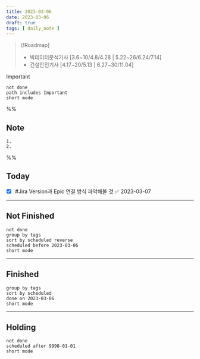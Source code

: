 ```yaml
---
title: 2023-03-06
date: 2023-03-06
draft: true
tags: [ daily_note ]
---
```


> [!Roadmap] 
> - 빅데이터분석기사 [3.6~10/4.8/4.28 | 5.22~26/6.24/7.14]
> - 건설안전기사 [4.17~20/5.13 | 6.27~30/11.04]

> [!important] 
> ```tasks
> not done
> path includes Important
> short mode
> ```

%%
## Note
	1. 
	2. 
 
%%

## Today
- [x] #Jira Version과 Epic 연결 방식 파악해볼 것 ✅ 2023-03-07

---
## Not Finished
```tasks
not done
group by tags
sort by scheduled reverse
scheduled before 2023-03-06
short mode
```
---
## Finished
```tasks
group by tags
sort by scheduled
done on 2023-03-06
short mode
```
---
## Holding
```tasks
not done
scheduled after 9998-01-01
short mode
```